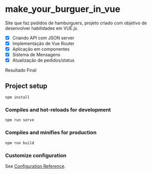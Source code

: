 # make_your_burguer_in_vue

Site que faz pedidos de hamburguers, projeto criado com objetivo de desenvolver habilidades em VUE.js.

- [x] Criando API com JSON server
- [x] Implementação de Vue Router
- [x] Aplicação em componentes
- [x] Sistema de Mensagens
- [x] Atualização de pedidos/status

Resultado Final 



## Project setup
```
npm install
```

### Compiles and hot-reloads for development
```
npm run serve
```

### Compiles and minifies for production
```
npm run build
```

### Customize configuration
See [Configuration Reference](https://cli.vuejs.org/config/).
